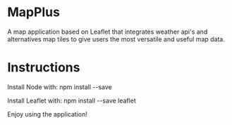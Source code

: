 # MapPlus
A map application based on Leaflet that integrates weather api's and alternatives map tiles to give users the most versatile and useful map data.

# Instructions
Install Node with:
  npm install --save
  
Install Leaflet with:
  npm install --save leaflet
  
Enjoy using the application!
